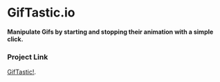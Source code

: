# GifTastic.io

**Manipulate Gifs by starting and stopping their animation with a simple click.**
### Project Link 
[GifTastic!](https://dragon-stark.github.io/Giphy-Time.io/).
